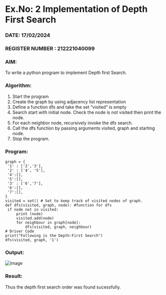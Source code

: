 # Ex.No: 2  Implementation of Depth First Search
### DATE: 17/02/2024                                                                           
### REGISTER NUMBER : 212221040099
### AIM: 
To write a python program to implement Depth first Search. 
### Algorithm:
1. Start the program
2. Create the graph by using adjacency list representation
3. Define a function dfs and take the set “visited” is empty 
4. Search start with initial node. Check the node is not visited then print the node.
5. For each neighbor node, recursively invoke the dfs search.
6. Call the dfs function by passing arguments visited, graph and starting node.
7. Stop the program.
### Program:
```
graph = { 
 '1' : ['2','3'],
 '2' : ['4', '5'],
 '4':[],
 '5':[],
 '3' : ['6','7'],
 '6':[],
 '7':[], 
} 
visited = set() # Set to keep track of visited nodes of graph. 
def dfs(visited, graph, node): #function for dfs 
 if node not in visited: 
     print (node) 
     visited.add(node) 
     for neighbour in graph[node]: 
         dfs(visited, graph, neighbour) 
# Driver Code 
print("Following is the Depth-First Search") 
dfs(visited, graph, '1')
```
### Output:

![image](https://github.com/ManiKandan228/AI_Lab_2023-24/assets/119160414/cb946b68-a719-4c21-8a25-788649497e3d)

### Result:
Thus the depth first search order was found sucessfully.
